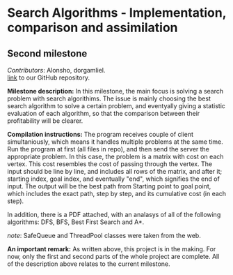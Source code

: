 Search Algorithms - Implementation, comparison and assimilation
=======

Second milestone
-----------
_Contributors_: Alonsho, dorgamliel.  
[link](https://github.com/Alonsho/MileStone1) to our GitHub repository.

**Milestone description:** In this milestone, the main focus is solving a search problem with search algorithims.
The issue is mainly choosing the best search algorithm to solve a certain problem, and eventyally giving a statistic evaluation of each algorithm, so that the comparison between their profitability will be clearer.

**Compilation instructions:**
The program receives couple of client simultaniously, which means it handles multiple problems at the same time.
Run the program at first (all files in repo), and then send the server the appropriate problem. In this case, the problem is a matrix with cost on each vertex. This cost resembles the cost of passing through the vertex.
The input should be line by line, and includes all rows of the matrix, and after it; starting index, goal index, and eventually "end", which signifies the end of input.
The output will be the best path from Starting point to goal point, which includes the exact path, step by step, and its cumulative cost (in each step).

In addition, there is a PDF attached, with an analasys of all of the following algorithms: DFS, BFS, Best First Search and A*.

_note_: SafeQueue and ThreadPool classes were taken from the web.

**An important remark:** As written above, this project is in the making.  For now, only the first and second parts of the whole project are complete. All of the description above relates to the current milestone.
